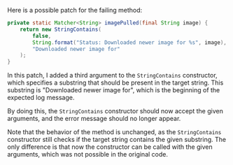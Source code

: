 Here is a possible patch for the failing method:

```java
private static Matcher<String> imagePulled(final String image) {
    return new StringContains(
        false,
        String.format("Status: Downloaded newer image for %s", image),
        "Downloaded newer image for"
    );
}
```
In this patch, I added a third argument to the `StringContains` constructor, which specifies a substring that should be present in the target string. This substring is "Downloaded newer image for", which is the beginning of the expected log message.

By doing this, the `StringContains` constructor should now accept the given arguments, and the error message should no longer appear.

Note that the behavior of the method is unchanged, as the `StringContains` constructor still checks if the target string contains the given substring. The only difference is that now the constructor can be called with the given arguments, which was not possible in the original code.